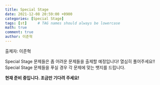 ```yaml
---
title: Special Stage
date: 2021-12-08 20:59:00 +0900
categories: [Special Stage]
tags: [st]     # TAG names should always be lowercase
math: true
comment: true
author: 이준혁
---
```


출제자: 이준혁  

Special Stage 문제들은 좀 어려운 문제들을 출제할 예정입니다! 열심히 풀어주세요!!
Special Stage 문제들을 푸실 경우 각 문제에 맞는 뱃지를 드립니다.

**현재 준비 중입니다. 조금만 기다려 주세요!**
